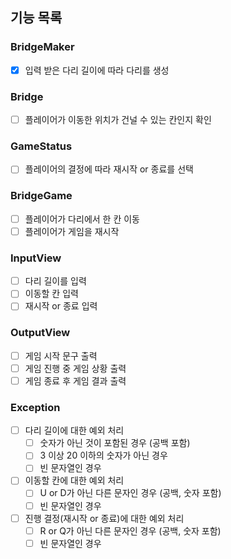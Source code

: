 ## 기능 목록

### BridgeMaker
- [x] 입력 받은 다리 길이에 따라 다리를 생성

### Bridge
- [ ] 플레이어가 이동한 위치가 건널 수 있는 칸인지 확인

### GameStatus
- [ ] 플레이어의 결정에 따라 재시작 or 종료를 선택

### BridgeGame
- [ ] 플레이어가 다리에서 한 칸 이동
- [ ] 플레이어가 게임을 재시작

### InputView
- [ ] 다리 길이를 입력
- [ ] 이동할 칸 입력
- [ ] 재시작 or 종료 입력

### OutputView
- [ ] 게임 시작 문구 출력
- [ ] 게임 진행 중 게임 상황 출력
- [ ] 게임 종료 후 게임 결과 출력

### Exception
- [ ] 다리 길이에 대한 예외 처리
  - [ ] 숫자가 아닌 것이 포함된 경우 (공백 포함)
  - [ ] 3 이상 20 이하의 숫자가 아닌 경우
  - [ ] 빈 문자열인 경우
- [ ] 이동할 칸에 대한 예외 처리
  - [ ] U or D가 아닌 다른 문자인 경우 (공백, 숫자 포함)
  - [ ] 빈 문자열인 경우
- [ ] 진행 결정(재시작 or 종료)에 대한 예외 처리
  - [ ] R or Q가 아닌 다른 문자인 경우 (공백, 숫자 포함)
  - [ ] 빈 문자열인 경우
